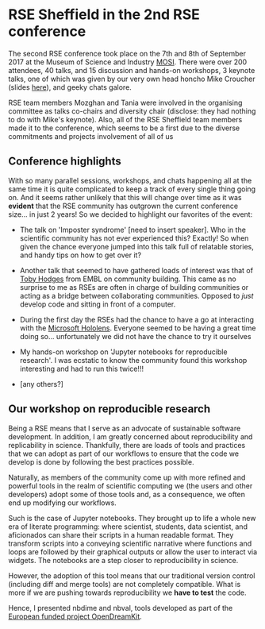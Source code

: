 # RSE Sheffield in the 2nd RSE conference

The second RSE conference took place on the 7th and 8th of September 2017 at the
Museum of Science and Industry [MOSI](https://www.msimanchester.org.uk/).
There were over 200 attendees, 40 talks, and 15 discussion and hands-on workshops,
3 keynote talks, one of which was given by our very own head honcho Mike Croucher
(slides [here](https://mikecroucher.github.io/RSE_2017_keynote_presentation/)), and geeky chats galore.

RSE team members Mozghan and Tania were involved in the organising committee as talks co-chairs and diversity chair (disclose: they had nothing to do with Mike's keynote). Also, all of the RSE Sheffield team members made it to the conference, which seems to be a first due to the diverse commitments and projects involvement of all of us

## Conference highlights

With so many parallel sessions, workshops, and chats happening all at the same time it is quite complicated to keep a track of every single thing going on. And it seems rather unlikely that this will change over time as it was **evident** that the RSE community has outgrown the current conference size... in just 2 years!
So we decided to highlight our favorites of the event:

 - The talk on 'Imposter syndrome' [need to insert speaker]. Who in the scientific community has not ever experienced this? Exactly! So when given the chance everyone jumped into this talk full of relatable stories, and handy tips on how to get over it?

- Another talk that seemed to have gathered loads of interest was that of
[Toby Hodges](https://twitter.com/tbyhdgs) from  EMBL on community building. This came as no surprise to me as RSEs are often in charge of building communities or acting as a bridge between collaborating communities. Opposed to _just_ develop code and sitting in front of a computer.

- During the first day the RSEs had the chance to have a go at interacting with the [Microsoft Hololens](https://www.microsoft.com/en-gb/hololens). Everyone seemed to be having a great time doing so... unfortunately we did not have the chance to try it ourselves

- My hands-on workshop on 'Jupyter notebooks for reproducible research'. I was ecstatic to know the community found this workshop interesting and had to run this twice!!!

- [any others?]

## Our workshop on reproducible research
Being a RSE means that I serve as an advocate of sustainable software development. In addition, I am greatly concerned about reproducibility and replicability in science.
Thankfully, there are loads of tools and practices that we can adopt as part of our workflows to ensure that the code we develop is done by following the best practices possible.

Naturally, as members of the community come up with more refined and powerful tools in the realm of scientific computing we (the users and other developers) adopt some of those tools and, as a consequence, we often end up modifying our workflows.

Such is the case of Jupyter notebooks. They brought up to life a whole new era of literate programming: where scientist, students, data scientist, and aficionados can share their scripts in a human readable format. They transform scripts into a conveying scientific narrative where functions and loops are followed by their graphical outputs or allow the user to interact via widgets. The notebooks are a step closer to reproducibility in science.

However, the adoption of this tool means that our traditional version control (including diff and merge tools) are not completely compatible. What is more if we are pushing towards reproducibility we **have to test** the code.

Hence, I presented nbdime and nbval, tools developed as part of the [European funded project OpenDreamKit](www.opendreamkit.org). 
